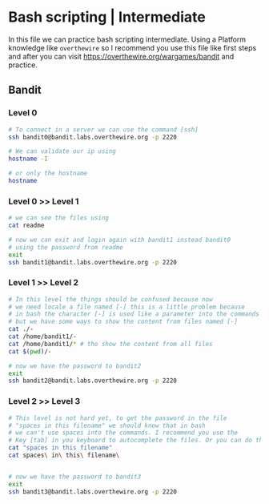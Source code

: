 # Bash scripting | Intermediate

In this file we can practice bash scripting intermediate. Using a Platform knowledge like `overthewire`
so I recommend you use this file like first steps and after you can visit <https://overthewire.org/wargames/bandit>
and practice.

## Bandit

### Level 0

```bash
# To connect in a server we can use the command [ssh]
ssh bandit0@bandit.labs.overthewire.org -p 2220

# We can validate our ip using
hostname -I

# or only the hostname
hostname
```

### Level 0 >> Level 1

```bash
# we can see the files using
cat readme

# now we can exit and login again with bandit1 instead bandit0
# using the password from readme
exit
ssh bandit1@bandit.labs.overthewire.org -p 2220
```

### Level 1 >> Level 2

```bash
# In this level the things should be confused because now
# we need locale a file named [-] this is a little problem because
# in bash the character [-] is used like a parameter into the commands
# but we have some ways to show the content from files named [-]
cat ./-
cat /home/bandit1/-
cat /home/bandit1/* # tho show the content from all files
cat $(pwd)/-

# now we have the password to bandit2
exit
ssh bandit2@bandit.labs.overthewire.org -p 2220
```

### Level 2 >> Level 3

```bash
# This level is not hard yet, to get the password in the file
# "spaces in this filename" we should know that in bash
# we can't use spaces into the commands. I recommend you use the
# Key [tab] in you keyboard to autocomplete the files. Or you can do this:
cat "spaces in this filename"
cat spaces\ in\ this\ filename\


# now we have the password to bandit3
exit
ssh bandit3@bandit.labs.overthewire.org -p 2220
```
